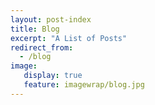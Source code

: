 ```yaml
---
layout: post-index
title: Blog
excerpt: "A List of Posts"
redirect_from:
  - /blog
image:
   display: true
   feature: imagewrap/blog.jpg
---
```


